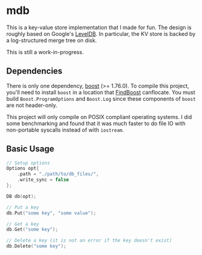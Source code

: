 # mdb
This is a key-value store implementation that I made for fun.
The design is roughly based on Google's [LevelDB](https://github.com/google/leveldb).
In particular, the KV store is backed by a log-structured merge tree on
disk.

This is still a work-in-progress.

## Dependencies

There is only one dependency, [boost](https://www.boost.org/) (>= 1.76.0). To compile
this project, you'll need to install `boost` in a location that 
[FindBoost](https://cmake.org/cmake/help/latest/module/FindBoost.html)
canflocate. You must build `Boost.ProgramOptions` and `Boost.Log` since these 
components of `boost` are not header-only.

This project will only compile on POSIX compliant operating systems.
I did some benchmarking and found that it was much faster to do file
IO with non-portable syscalls instead of with `iostream`.

## Basic Usage
```cpp
// Setup options
Options opt{
    .path = "./path/to/db_files/",
    .write_sync = false
};

DB db(opt);

// Put a key
db.Put("some key", "some value");

// Get a key
db.Get("some key");

// Delete a key (it is not an error if the key doesn't exist)
db.Delete("some key");
```
